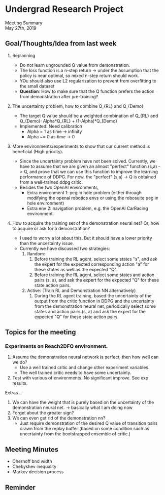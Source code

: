 # Undergrad Research Project
Meeting Summary<br>
May 27th, 2019

## Goal/Thoughts/Idea from last week
1. Replanning
    - Do not learn ungrounded Q value from demonstration.
    - The loss function is a n-step return -> under the assumption that the policy is near optimal, so mixed n-step return should work.
    - YOu should also use L2 regularization to prevent from overfitting to the small dataset
    - **Question**: How to make sure that the Q function prefers the action from demonstration after pre-training? 


2. The uncertainty problem, how to combine Q_{RL} and Q_{Demo}
    - The target Q value should be a weighted combination of Q_{RL} and Q_{Demo}: Alpha*Q_{RL} + (1-Alpha)*Q_{Demo}
    - Implemented: Need calibration
        - Alpha = 1 as time -> infinity
        - Alpha ~= 0 as time -> 0

3. More environments/experiments to show that our current method is beneficial (High priority).
    - Since the uncertainty problem have not been solved. Currently, we have to assume that we are given an almost "perfect" function (s,a) -> Q, and prove that we can use this function to improve the learning performance of DDPG. For now, the "perfect" (s,a) -> Q is obtained from a well-trained ddpg critic.
    - Besides the two OpenAI environments,
        - Extra environment 1: peg in hole problem (either through modifying the openai robotics envs or using the robosuite peg in hole environment)
        - Extra env 2: navigation problem, e.g. the  OpenAI CarRacing environment.

4. How to acquire the training set of the demonstration neural net? Or, how to acquire or ask for a demonstration?
    - I used to worry a lot about this. But it should have a lower priority than the uncertainty issue.
    - Currently we have discussed two strategies:
        1. Random:
           1. Before training the RL agent, select some states "s", and ask the expert for the expected corresponding action "a" for these states as well as the expected "Q".
           2. Before training the RL agent, select some states and action pairs (s, a), and ask the expert for the expected "Q" for these state action pairs.
        2. Active: (Train RL and Demonstration NN alternatively)
           1. During the RL agent training, based the uncertainty of the output from the critic function in DDPG and the uncertainty from the demonstration neural net, periodically select some states and action pairs (s, a) and ask the expert for the expected "Q" for these state action pairs.

## Topics for the meeting
### Experiments on Reach2DFO environment.
1. Assume the demonstration neural network is perfect, then how well can we do?
    - Use a well trained critic and change other experiment variables.
    - The well trained critic needs to have some uncertainty.
2. Test with various of environments. No significant improve. See exp results.

Extras...

1. We can have the weight that is purely based on the uncertainty of the demonstration neural net. -> basically what I am doing now
2. Forget about the greater sign?
3. We can even get rid of the demonstration nn?
    - Just require demonstration of the desired Q value of transition pairs drawn from the replay buffer (based on some condition such as uncertainty from the bootstrapped ensemble of critic.)

## Meeting Minutes
- Chernoff bnd width
- Chebyshev inequality
- Markov decision process



## Reminder